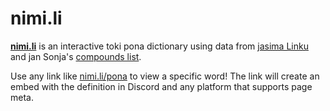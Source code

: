 # nimi.li

[**nimi.li**](https://nimi.li) is an interactive toki pona dictionary using data from [jasima Linku](https://lipu-linku.github.io/about/jasima/) and jan Sonja's [compounds list](https://tokipona.org/compounds.txt).

Use any link like [nimi.li/pona](https://nimi.li/pona) to view a specific word! The link will create an embed with the definition in Discord and any platform that supports page meta.
